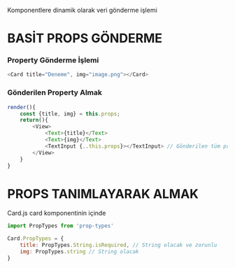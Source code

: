 Komponentlere dinamik olarak veri gönderme işlemi

# BASİT PROPS GÖNDERME
### Property Gönderme İşlemi
```js
<Card title="Deneme", img="image.png"></Card>
```

### Gönderilen Property Almak
```js
render(){
    const {title, img} = this.props;
    return(){
        <View>
            <Text>{title}</Text>
            <Text>{img}</Text>
            <TextInput {..this.props}></TextInput> // Gönderilen tüm propslar otomatik gelir.
        </View>
    }
}
```

# PROPS TANIMLAYARAK ALMAK
Card.js card komponentinin içinde
```js
import PropTypes from 'prop-types'

Card.PropTypes = {
    title: PropTypes.String.isRequired, // String olacak ve zorunlu
    img: PropTypes.string // String olacak
}

```

```js

```
